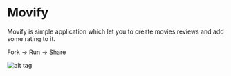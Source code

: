 # Movify

Movify is simple application which let you to create movies reviews and add some rating to it.

Fork -> Run -> Share

![alt tag](https://github.com/aruzmeister/pinty/blob/master/movify.png)

